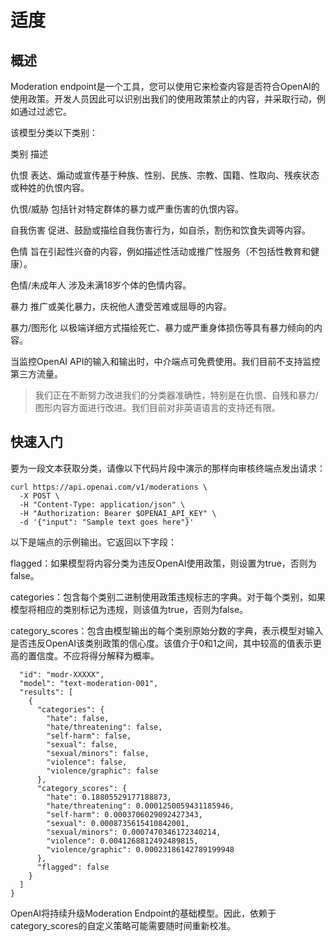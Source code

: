 # 适度

## 概述

Moderation endpoint是一个工具，您可以使用它来检查内容是否符合OpenAI的使用政策。开发人员因此可以识别出我们的使用政策禁止的内容，并采取行动，例如通过过滤它。

该模型分类以下类别：

类别    描述

仇恨    表达、煽动或宣传基于种族、性别、民族、宗教、国籍、性取向、残疾状态或种姓的仇恨内容。

仇恨/威胁   包括针对特定群体的暴力或严重伤害的仇恨内容。

自我伤害    促进、鼓励或描绘自我伤害行为，如自杀，割伤和饮食失调等内容。

色情    旨在引起性兴奋的内容，例如描述性活动或推广性服务（不包括性教育和健康）。

色情/未成年人    涉及未满18岁个体的色情内容。

暴力    推广或美化暴力，庆祝他人遭受苦难或屈辱的内容。

暴力/图形化     以极端详细方式描绘死亡、暴力或严重身体损伤等具有暴力倾向的内容。

当监控OpenAI API的输入和输出时，中介端点可免费使用。我们目前不支持监控第三方流量。

>我们正在不断努力改进我们的分类器准确性，特别是在仇恨、自残和暴力/图形内容方面进行改进。我们目前对非英语语言的支持还有限。

## 快速入门

要为一段文本获取分类，请像以下代码片段中演示的那样向审核终端点发出请求：

```
curl https://api.openai.com/v1/moderations \
  -X POST \
  -H "Content-Type: application/json" \
  -H "Authorization: Bearer $OPENAI_API_KEY" \
  -d '{"input": "Sample text goes here"}'
  ```

  以下是端点的示例输出。它返回以下字段：

flagged：如果模型将内容分类为违反OpenAI使用政策，则设置为true，否则为false。

categories：包含每个类别二进制使用政策违规标志的字典。对于每个类别，如果模型将相应的类别标记为违规，则该值为true，否则为false。

category_scores：包含由模型输出的每个类别原始分数的字典，表示模型对输入是否违反OpenAI该类别政策的信心度。该值介于0和1之间，其中较高的值表示更高的置信度。不应将得分解释为概率。

```{
  "id": "modr-XXXXX",
  "model": "text-moderation-001",
  "results": [
    {
      "categories": {
        "hate": false,
        "hate/threatening": false,
        "self-harm": false,
        "sexual": false,
        "sexual/minors": false,
        "violence": false,
        "violence/graphic": false
      },
      "category_scores": {
        "hate": 0.18805529177188873,
        "hate/threatening": 0.0001250059431185946,
        "self-harm": 0.0003706029092427343,
        "sexual": 0.0008735615410842001,
        "sexual/minors": 0.0007470346172340214,
        "violence": 0.0041268812492489815,
        "violence/graphic": 0.00023186142789199948
      },
      "flagged": false
    }
  ]
}
```

OpenAI将持续升级Moderation Endpoint的基础模型。因此，依赖于category_scores的自定义策略可能需要随时间重新校准。
